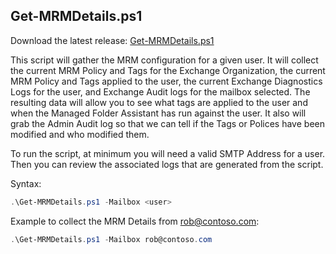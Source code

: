 ## Get-MRMDetails.ps1

Download the latest release: [Get-MRMDetails.ps1](https://github.com/microsoft/CSS-Exchange/releases/latest/download/Get-MRMDetails.ps1)

This script will gather the MRM configuration for a given user. It will collect the current MRM Policy and Tags for the Exchange Organization, the current MRM Policy and Tags applied to the user, the current Exchange Diagnostics Logs for the user, and Exchange Audit logs for the mailbox selected.  The resulting data will allow you to see what tags are applied to the user and when the Managed Folder Assistant has run against the user. It also will grab the Admin Audit log so that we can tell if the Tags or Polices have been modified and who modified them.

To run the script, at minimum you will need a valid SMTP Address for a user. Then you can review the associated logs that are generated from the script.

Syntax:

```PowerShell
.\Get-MRMDetails.ps1 -Mailbox <user>
```

Example to collect the MRM Details from rob@contoso.com:

```PowerShell
.\Get-MRMDetails.ps1 -Mailbox rob@contoso.com
```
